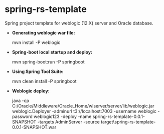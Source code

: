 # spring-rs-template

Spring project template for weblogic (12.X) server and Oracle database.

- <b>Generating weblogic war file: </b></p>
mvn install -P weblogic


- <b>Spring-boot local startup and deploy: </b></p>
mvn spring-boot:run -P springboot


- <b>Using Spring Tool Suite: </b></p>
mvn clean install -P springboot 


- <b>Weblogic deploy: </b></p>
java -cp C:/Oracle/Middleware/Oracle_Home/wlserver/server/lib/weblogic.jar weblogic.Deployer -adminurl t3://localhost:7003 -username weblogic -password weblogic123 -deploy -name spring-rs-template-0.0.1-SNAPSHOT -targets AdminServer -source target\spring-rs-template-0.0.1-SNAPSHOT.war


